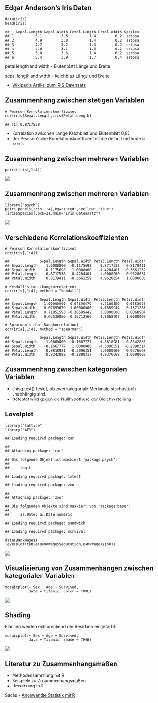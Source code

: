 Edgar Anderson's Iris Daten
---------------------------

    data(iris)
    head(iris)

    ##   Sepal.Length Sepal.Width Petal.Length Petal.Width Species
    ## 1          5.1         3.5          1.4         0.2  setosa
    ## 2          4.9         3.0          1.4         0.2  setosa
    ## 3          4.7         3.2          1.3         0.2  setosa
    ## 4          4.6         3.1          1.5         0.2  setosa
    ## 5          5.0         3.6          1.4         0.2  setosa
    ## 6          5.4         3.9          1.7         0.4  setosa

petal length and width - Blütenblatt Länge und Breite

sepal length and width - Kelchblatt Länge und Breite

-   [Wikipedia Artikel zum IRIS
    Datensatz](https://en.wikipedia.org/wiki/Iris_flower_data_set)

Zusammenhang zwischen stetigen Variablen
----------------------------------------

    # Pearson Korrelationskoeffizient
    cor(iris$Sepal.Length,iris$Petal.Length)

    ## [1] 0.8717538

-   Korrelation zwischen Länge Kelchblatt und Blütenblatt 0,87
-   Der Pearson'sche Korrelationskoeffizient ist die default methode in
    `cor()`.

Zusammenhang zwischen mehreren Variablen
----------------------------------------

    pairs(iris[,1:4])

![](Multidimensional_files/figure-markdown_strict/unnamed-chunk-3-1.png)<!-- -->

Zusammenhang zwischen mehreren Variablen
----------------------------------------

    library("psych")
    pairs.panels(iris[1:4],bg=c("red","yellow","blue")
    [iris$Species],pch=21,main="Iris Datensatz")

![](Multidimensional_files/figure-markdown_strict/unnamed-chunk-4-1.png)<!-- -->

Verschiedene Korrelationskoeffizienten
--------------------------------------

    # Pearson Korrelationskoeffizient
    cor(iris[,1:4]) 

    ##              Sepal.Length Sepal.Width Petal.Length Petal.Width
    ## Sepal.Length    1.0000000  -0.1175698    0.8717538   0.8179411
    ## Sepal.Width    -0.1175698   1.0000000   -0.4284401  -0.3661259
    ## Petal.Length    0.8717538  -0.4284401    1.0000000   0.9628654
    ## Petal.Width     0.8179411  -0.3661259    0.9628654   1.0000000

    # Kendall's tau (Rangkorrelation)
    cor(iris[,1:4], method = "kendall") 

    ##              Sepal.Length Sepal.Width Petal.Length Petal.Width
    ## Sepal.Length   1.00000000 -0.07699679    0.7185159   0.6553086
    ## Sepal.Width   -0.07699679  1.00000000   -0.1859944  -0.1571257
    ## Petal.Length   0.71851593 -0.18599442    1.0000000   0.8068907
    ## Petal.Width    0.65530856 -0.15712566    0.8068907   1.0000000

    # Spearman's rho (Rangkorrelation)
    cor(iris[,1:4], method = "spearman") 

    ##              Sepal.Length Sepal.Width Petal.Length Petal.Width
    ## Sepal.Length    1.0000000  -0.1667777    0.8818981   0.8342888
    ## Sepal.Width    -0.1667777   1.0000000   -0.3096351  -0.2890317
    ## Petal.Length    0.8818981  -0.3096351    1.0000000   0.9376668
    ## Petal.Width     0.8342888  -0.2890317    0.9376668   1.0000000

Zusammenhang zwischen kategorialen Variablen
--------------------------------------------

-   chisq.test() testet, ob zwei kategoriale Merkmale stochastisch
    unabhängig sind.
-   Getestet wird gegen die Nullhypothese der Gleichverteilung

Levelplot
---------

    library("lattice")
    library("AER")

    ## Loading required package: car

    ## 
    ## Attaching package: 'car'

    ## Das folgende Objekt ist maskiert 'package:psych':
    ## 
    ##     logit

    ## Loading required package: lmtest

    ## Loading required package: zoo

    ## 
    ## Attaching package: 'zoo'

    ## Die folgenden Objekte sind maskiert von 'package:base':
    ## 
    ##     as.Date, as.Date.numeric

    ## Loading required package: sandwich

    ## Loading required package: survival

    data(BankWages)
    levelplot(table(BankWages$education,BankWages$job))

![](Multidimensional_files/figure-markdown_strict/unnamed-chunk-8-1.png)<!-- -->

Visualisierung von Zusammenhängen zwischen kategorialen Variablen
-----------------------------------------------------------------

    mosaicplot(~ Sex + Age + Survived, 
               data = Titanic, color = TRUE)

![](Multidimensional_files/figure-markdown_strict/unnamed-chunk-9-1.png)<!-- -->

Shading
-------

Flächen werden entsprechend der Residuen eingefärbt:

    mosaicplot(~ Sex + Age + Survived, 
               data = Titanic, shade = TRUE)

![](Multidimensional_files/figure-markdown_strict/unnamed-chunk-10-1.png)<!-- -->

Literatur zu Zusammenhangsmaßen
-------------------------------

-   Methodensammlung mit R
-   Beispiele zu Zusammenhangsmaßen
-   Umsetzung in R

Sachs - [Angewandte Statistik mit
R](https://books.google.de/books/about/Angewandte_Statistik.html?id=S-zXmAEACAAJ&redir_esc=y)
